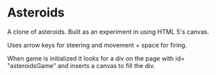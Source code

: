 Asteroids
=========
A clone of asteroids. Built as an experiment in using HTML 5's canvas.

Uses arrow keys for steering and movement + space for firing.

When game is initialized it looks for a div on the page with 
id= "asteroidsGame" and inserts a canvas to fill the div.
